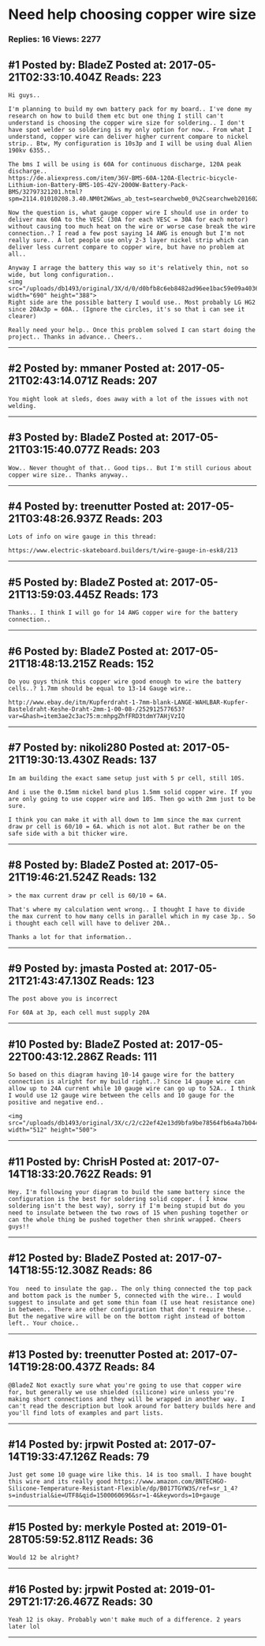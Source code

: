# Need help choosing copper wire size

### Replies: 16 Views: 2277

## \#1 Posted by: BladeZ Posted at: 2017-05-21T02:33:10.404Z Reads: 223

```
Hi guys..

I'm planning to build my own battery pack for my board.. I've done my research on how to build them etc but one thing I still can't understand is choosing the copper wire size for soldering.. I don't have spot welder so soldering is my only option for now.. From what I understand, copper wire can deliver higher current compare to nickel strip.. Btw, My configuration is 10s3p and I will be using dual Alien 190kv 6355..

The bms I will be using is 60A for continuous discharge, 120A peak discharge..
https://de.aliexpress.com/item/36V-BMS-60A-120A-Electric-bicycle-Lithium-ion-Battery-BMS-10S-42V-2000W-Battery-Pack-BMS/32797321201.html?spm=2114.01010208.3.40.NM0t2W&ws_ab_test=searchweb0_0%2Csearchweb201602_3_10152_10065_10151_10068_436_10136_10157_10137

Now the question is, what gauge copper wire I should use in order to deliver max 60A to the VESC (30A for each VESC = 30A for each motor) without causing too much heat on the wire or worse case break the wire connection..? I read a few post saying 14 AWG is enough but I'm not really sure.. A lot people use only 2-3 layer nickel strip which can deliver less current compare to copper wire, but have no problem at all..

Anyway I arrage the battery this way so it's relatively thin, not so wide, but long configuration..
<img src="/uploads/db1493/original/3X/d/0/d0bfb8c6eb8482ad96ee1bac59e09a4036fd8dc4.jpg" width="690" height="388">
Right side are the possible battery I would use.. Most probably LG HG2 since 20Ax3p = 60A.. (Ignore the circles, it's so that i can see it clearer)

Really need your help.. Once this problem solved I can start doing the project.. Thanks in advance.. Cheers..
```

---
## \#2 Posted by: mmaner Posted at: 2017-05-21T02:43:14.071Z Reads: 207

```
You might look at sleds, does away with a lot of the issues with not welding.
```

---
## \#3 Posted by: BladeZ Posted at: 2017-05-21T03:15:40.077Z Reads: 203

```
Wow.. Never thought of that.. Good tips.. But I'm still curious about copper wire size.. Thanks anyway..
```

---
## \#4 Posted by: treenutter Posted at: 2017-05-21T03:48:26.937Z Reads: 203

```
Lots of info on wire gauge in this thread:

https://www.electric-skateboard.builders/t/wire-gauge-in-esk8/213
```

---
## \#5 Posted by: BladeZ Posted at: 2017-05-21T13:59:03.445Z Reads: 173

```
Thanks.. I think I will go for 14 AWG copper wire for the battery connection..
```

---
## \#6 Posted by: BladeZ Posted at: 2017-05-21T18:48:13.215Z Reads: 152

```
Do you guys think this copper wire good enough to wire the battery cells..? 1.7mm should be equal to 13-14 Gauge wire..

http://www.ebay.de/itm/Kupferdraht-1-7mm-blank-LANGE-WAHLBAR-Kupfer-Basteldraht-Keshe-Draht-2mm-1-00-08-/252912577653?var=&hash=item3ae2c3ac75:m:mhpgZhfFRD3tdmY7AHjVzIQ
```

---
## \#7 Posted by: nikoli280 Posted at: 2017-05-21T19:30:13.430Z Reads: 137

```
Im am building the exact same setup just with 5 pr cell, still 10S. 

And i use the 0.15mm nickel band plus 1.5mm solid copper wire. If you are only going to use copper wire and 10S. Then go with 2mm just to be sure. 

I think you can make it with all down to 1mm since the max current draw pr cell is 60/10 = 6A. which is not alot. But rather be on the safe side with a bit thicker wire.
```

---
## \#8 Posted by: BladeZ Posted at: 2017-05-21T19:46:21.524Z Reads: 132

```
> the max current draw pr cell is 60/10 = 6A.

That's where my calculation went wrong.. I thought I have to divide the max current to how many cells in parallel which in my case 3p.. So i thought each cell will have to deliver 20A..

Thanks a lot for that information..
```

---
## \#9 Posted by: jmasta Posted at: 2017-05-21T21:43:47.130Z Reads: 123

```
The post above you is incorrect

For 60A at 3p, each cell must supply 20A
```

---
## \#10 Posted by: BladeZ Posted at: 2017-05-22T00:43:12.286Z Reads: 111

```
So based on this diagram having 10-14 gauge wire for the battery connection is alright for my build right..? Since 14 gauge wire can allow up to 24A current while 10 gauge wire can go up to 52A.. I think I would use 12 gauge wire between the cells and 10 gauge for the positive and negative end..

<img src="/uploads/db1493/original/3X/c/2/c22ef42e13d9bfa9be78564fb6a4a7b04422b436.png" width="512" height="500">
```

---
## \#11 Posted by: ChrisH Posted at: 2017-07-14T18:33:20.762Z Reads: 91

```
Hey. I'm following your diagram to build the same battery since the configuration is the best for soldering solid copper. ( I know soldering isn't the best way), sorry if I'm being stupid but do you need to insulate between the two rows of 15 when pushing together or can the whole thing be pushed together then shrink wrapped. Cheers guys!!
```

---
## \#12 Posted by: BladeZ Posted at: 2017-07-14T18:55:12.308Z Reads: 86

```
You  need to insulate the gap.. The only thing connected the top pack and bottom pack is the number 5, connected with the wire.. I would suggest to insulate and get some thin foam (I use heat resistance one) in between.. There are other configuration that don't require these.. But the negative wire will be on the bottom right instead of bottom left.. Your choice..
```

---
## \#13 Posted by: treenutter Posted at: 2017-07-14T19:28:00.437Z Reads: 84

```
@BladeZ Not exactly sure what you're going to use that copper wire for, but generally we use shielded (silicone) wire unless you're making short connections and they will be wrapped in another way. I can't read the description but look around for battery builds here and you'll find lots of examples and part lists.
```

---
## \#14 Posted by: jrpwit Posted at: 2017-07-14T19:33:47.126Z Reads: 79

```
Just get some 10 guage wire like this. 14 is too small. I have bought this wire and its really good https://www.amazon.com/BNTECHGO-Silicone-Temperature-Resistant-Flexible/dp/B017TGYW3S/ref=sr_1_4?s=industrial&ie=UTF8&qid=1500060696&sr=1-4&keywords=10+gauge
```

---
## \#15 Posted by: merkyle Posted at: 2019-01-28T05:59:52.811Z Reads: 36

```
Would 12 be alright?
```

---
## \#16 Posted by: jrpwit Posted at: 2019-01-29T21:17:26.467Z Reads: 30

```
Yeah 12 is okay. Probably won't make much of a difference. 2 years later lol
```

---

